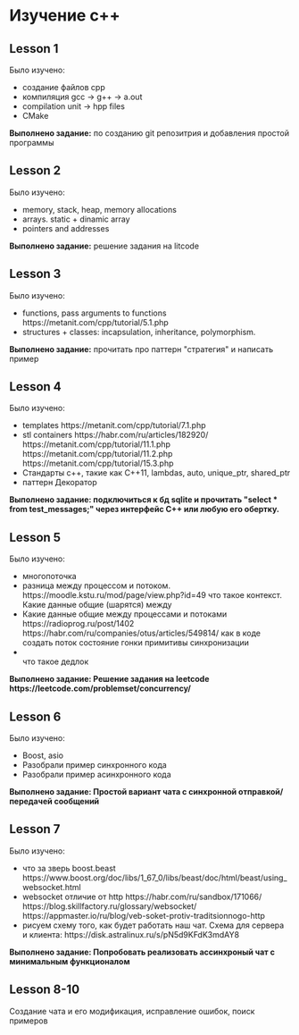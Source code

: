 <h1> Изучение c++ </h1>
<h2>Lesson 1</h2>

Было изучено:
<ul>
<li>
      создание файлов cpp  
</li>
<li>
        компиляция gcc -> g++ -> a.out
</li>
<li>
        compilation unit -> hpp files
</li>
<li>
        CMake
</li>
        
</ul>



<b>Выполнено задание:</b> по созданию git репозитрия и добавления простой программы

<h2>Lesson 2</h2>
Было изучено:
<ul>
<li>
      memory, stack, heap, memory allocations
</li>
<li>
       arrays. static + dinamic array
</li>
<li>
        pointers and addresses
</li>        
</ul>
<b>Выполнено задание:</b> решение задания на litcode
<h2>Lesson 3</h2>
Было изучено:

<ul>
<li>
      functions, pass arguments to functions https://metanit.com/cpp/tutorial/5.1.php
</li>
<li>
       structures + classes: incapsulation, inheritance, polymorphism.
</li>
</ul>
        
<b>Выполнено задание:</b> прочитать про паттерн "стратегия" и написать пример

<h2>Lesson 4</h2>
Было изучено:
<ul>
<li>
      templates https://metanit.com/cpp/tutorial/7.1.php
</li>
<li>
      stl containers https://habr.com/ru/articles/182920/ https://metanit.com/cpp/tutorial/11.1.php https://metanit.com/cpp/tutorial/11.2.php https://metanit.com/cpp/tutorial/15.3.php
</li>
<li>
      Стандарты c++, такие как C++11, lambdas, auto, unique_ptr, shared_ptr
</li>
<li>
      паттерн Декоратор
</li>
</ul>

<b>Выполнено задание: подключиться к бд sqlite и прочитать "select * from test_messages;" через интерфейс С++ или любую его обертку.</b> 
<h2>Lesson 5</h2>
Было изучено: 
<ul>
<li>
      многопоточка
</li>
<li>
     разница между процессом и потоком. https://moodle.kstu.ru/mod/page/view.php?id=49 что такое контекст. Какие данные общие (шарятся) между
</li>
<li>
Какие данные общие между процессами и потоками
      
</li>
https://radioprog.ru/post/1402 https://habr.com/ru/companies/otus/articles/549814/ как в коде создать поток состояние гонки примитивы синхронизации 
<li>
      
</li>
что такое дедлок
</ul>
<b>Выполнено задание: Решение задания на leetcode https://leetcode.com/problemset/concurrency/</b>
<h2>Lesson 6</h2>
Было изучено: 
<ul>
<li>
      Boost, asio
</li>
<li>
      Разобрали пример синхронного кода
</li>
<li>
      Разобрали пример асинхронного кода
</li>
</ul>
<b>Выполнено задание: Простой вариант чата с синхронной отправкой/передачей сообщений </b>
<h2>Lesson 7</h2>
Было изучено: 
<ul>
<li>
      что за зверь boost.beast https://www.boost.org/doc/libs/1_67_0/libs/beast/doc/html/beast/using_websocket.html
</li>

<li>
      websocket отличие от http https://habr.com/ru/sandbox/171066/ https://blog.skillfactory.ru/glossary/websocket/ https://appmaster.io/ru/blog/veb-soket-protiv-traditsionnogo-http
</li>
<li>
      рисуем схему того, как будет работать наш чат. Схема для сервера и клиента: https://disk.astralinux.ru/s/pN5d9KFdK3mdAY8
</li>
</ul>
<b>Выполнено задание: Попробовать реализовать ассинхроный чат с минимальным функционалом </b>
<h2>Lesson 8-10</h2>
Создание чата и его модификация, исправление ошибок, поиск примеров






